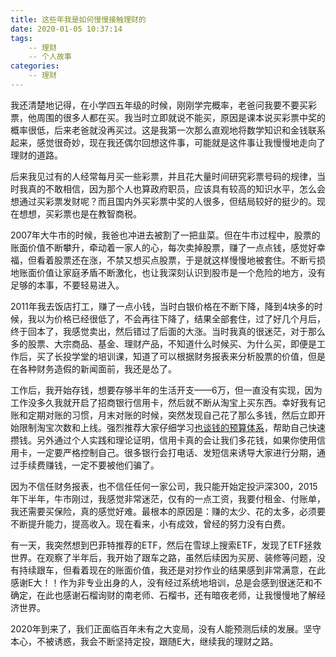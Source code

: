 ```yaml
---
title: 这些年我是如何慢慢接触理财的
date: 2020-01-05 10:37:14
tags:
    -- 理财
    -- 个人故事
categories:
    -- 理财
---
```


我还清楚地记得，在小学四五年级的时候，刚刚学完概率，老爸问我要不要买彩票，他周围的很多人都在买。我当时立即就说不能买，原因是课本说买彩票中奖的概率很低，后来老爸就没再买过。这是我第一次那么直观地将数学知识和金钱联系起来，感觉很奇妙，现在我还偶尔回想这件事，可能就是这件事让我慢慢地走向了理财的道路。

后来我见过有的人经常每月买一些彩票，并且花大量时间研究彩票号码的规律，当时我真的不敢相信，因为那个人也算政府职员，应该具有较高的知识水平，怎么会想通过买彩票发财呢？而且国内外买彩票中奖的人很多，但结局较好的挺少的。现在想想，买彩票也是在教智商税。

2007年大牛市的时候，我爸也冲进去被割了一把韭菜。但在牛市过程中，股票的账面价值不断攀升，牵动着一家人的心，每次卖掉股票，赚了一点点钱，感觉好幸福，但看着股票还在涨，不禁又想买点股票，于是就这样慢慢地被套住。不断亏损地账面价值让家庭矛盾不断激化，也让我深刻认识到股市是一个危险的地方，没有足够的本事，不要轻易进入。

2011年我去饭店打工，赚了一点小钱，当时白银价格在不断下降，降到4块多的时候，我以为价格已经很低了，不会再往下降了，结果全部套住，过了好几个月后，终于回本了，我感觉卖出，然后错过了后面的大涨。当时我真的很迷茫，对于那么多的股票、大宗商品、基金、理财产品，不知道什么时候买、为什么买，即便是工作后，买了长投学堂的培训课，知道了可以根据财务报表来分析股票的价值，但是在各种财务造假的新闻面前，我还是怂了。

工作后，我开始存钱，想要存够半年的生活开支——6万，但一直没有实现，因为工作没多久我就开启了招商银行信用卡，然后就不断从淘宝上买东西。幸好我有记账和定期对账的习惯，月末对账的时候，突然发现自己花了那么多钱，然后立即开始限制淘宝次数和上线。强烈推荐大家仔细学习[也谈钱的预算体系](https://yetanmoney.com/gtb-2/)，帮助自己快速攒钱。另外通过个人实践和理论证明，信用卡真的会让我们多花钱，如果你使用信用卡，一定要严格控制自己。很多银行会打电话、发短信来诱导大家进行分期，通过手续费赚钱，一定不要被他们骗了。

因为不信任财务报表，也不信任任何一家公司，我只能开始定投沪深300，2015年下半年，牛市刚过，我感觉非常迷茫，仅有的一点工资，我要付租金、付账单，我还需要买保险，真的感觉好难。最根本的原因是：赚的太少、花的太多，必须要不断提升能力，提高收入。现在看来，小有成效，曾经的努力没有白费。

有一天，我突然想到巴菲特推荐的ETF，然后在雪球上搜索ETF，发现了ETF拯救世界。在观察了半年后，我开始了跟车之路，虽然后续因为买房、装修等问题，没有持续跟车，但看着现在的账面价值，我还是对抄作业的结果感到非常满意，在此感谢E大！！作为非专业出身的人，没有经过系统地培训，总是会感到很迷茫和不确定，在此也感谢石榴询财的南老师、石榴书，还有暗夜老师，让我慢慢地了解经济世界。

2020年到来了，我们正面临百年未有之大变局，没有人能预测后续的发展。坚守本心，不被诱惑，我会不断坚持定投，跟随E大，继续我的理财之路。





